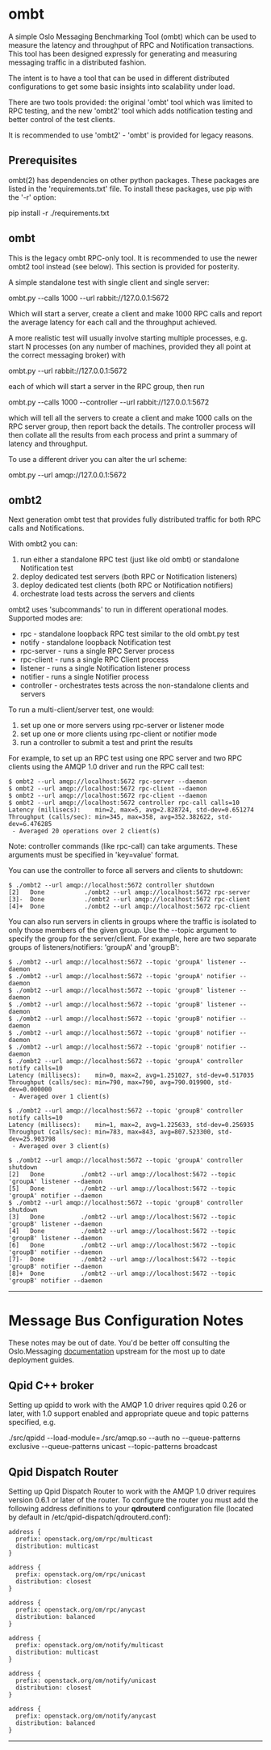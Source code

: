 ombt
====

A simple Oslo Messaging Benchmarking Tool (ombt) which can be used to
measure the latency and throughput of RPC and Notification
transactions.  This tool has been designed expressly for generating
and measuring messaging traffic in a distributed fashion.

The intent is to have a tool that can be used in different distributed
configurations to get some basic insights into scalability under load.

There are two tools provided: the original 'ombt' tool which was
limited to RPC testing, and the new 'ombt2' tool which adds
notification testing and better control of the test clients.

It is recommended to use 'ombt2' - 'ombt' is provided for legacy
reasons.

Prerequisites
-------------

ombt(2) has dependencies on other python packages.  These packages are
listed in the 'requirements.txt' file.  To install these packages, use
pip with the '-r' option:

 pip install -r ./requirements.txt

ombt
----

This is the legacy ombt RPC-only tool. It is recommended to use the
newer ombt2 tool instead (see below).  This section is provided for
posterity.

A simple standalone test with single client and single server:

  ombt.py --calls 1000 --url rabbit://127.0.0.1:5672

Which will start a server, create a client and make 1000 RPC calls and
report the average latency for each call and the throughput achieved.

A more realistic test will usually involve starting multiple
processes, e.g. start N processes (on any number of machines, provided
they all point at the correct messaging broker) with

  ombt.py --url rabbit://127.0.0.1:5672

each of which will start a server in the RPC group, then run

  ombt.py --calls 1000 --controller --url rabbit://127.0.0.1:5672

which will tell all the servers to create a client and make 1000 calls
on the RPC server group, then report back the details. The controller
process will then collate all the results from each process and print
a summary of latency and throughput.

To use a different driver you can alter the url scheme:

  ombt.py --url amqp://127.0.0.1:5672

ombt2
-----

Next generation ombt test that provides fully distributed traffic for
both RPC calls and Notifications.

With ombt2 you can:

1. run either a standalone RPC test (just like old ombt) or standalone Notification test
2. deploy dedicated test servers (both RPC or Notification listeners)
3. deploy dedicated test clients (both RPC or Notification notifiers)
4. orchestrate load tests across the servers and clients


ombt2 uses 'subcommands' to run in different operational
modes. Supported modes are:

 * rpc - standalone loopback RPC test similar to the old ombt.py test
 * notify - standalone loopback Notification test
 * rpc-server - runs a single RPC Server process
 * rpc-client - runs a single RPC Client process
 * listener - runs a single Notification listener process
 * notifier - runs a single Notifier process
 * controller - orchestrates tests across the non-standalone clients
   and servers

To run a multi-client/server test, one would:

 1) set up one or more servers using rpc-server or listener mode
 2) set up one or more clients using rpc-client or notifier mode
 3) run a controller to submit a test and print the results

For example, to set up an RPC test using one RPC server and two RPC
clients using the AMQP 1.0 driver and run the RPC call test:

    $ ombt2 --url amqp://localhost:5672 rpc-server --daemon
    $ ombt2 --url amqp://localhost:5672 rpc-client --daemon
    $ ombt2 --url amqp://localhost:5672 rpc-client --daemon
    $ ombt2 --url amqp://localhost:5672 controller rpc-call calls=10
    Latency (millisecs):    min=2, max=5, avg=2.828724, std-dev=0.651274
    Throughput (calls/sec): min=345, max=358, avg=352.382622, std-dev=6.476285
     - Averaged 20 operations over 2 client(s)

Note: controller commands (like rpc-call) can take arguments.  These
arguments must be specified in 'key=value' format.

You can use the controller to force all servers and clients to shutdown:

    $ ./ombt2 --url amqp://localhost:5672 controller shutdown
    [2]   Done           ./ombt2 --url amqp://localhost:5672 rpc-server
    [3]-  Done           ./ombt2 --url amqp://localhost:5672 rpc-client
    [4]+  Done           ./ombt2 --url amqp://localhost:5672 rpc-client

You can also run servers in clients in groups where the traffic is
isolated to only those members of the given group. Use the --topic
argument to specify the group for the server/client. For example, here
are two separate groups of listeners/notifiers: 'groupA' and 'groupB':

    $ ./ombt2 --url amqp://localhost:5672 --topic 'groupA' listener --daemon
    $ ./ombt2 --url amqp://localhost:5672 --topic 'groupA' notifier --daemon
    $ ./ombt2 --url amqp://localhost:5672 --topic 'groupB' listener --daemon
    $ ./ombt2 --url amqp://localhost:5672 --topic 'groupB' listener --daemon
    $ ./ombt2 --url amqp://localhost:5672 --topic 'groupB' notifier --daemon
    $ ./ombt2 --url amqp://localhost:5672 --topic 'groupB' notifier --daemon
    $ ./ombt2 --url amqp://localhost:5672 --topic 'groupB' notifier --daemon
    $ ./ombt2 --url amqp://localhost:5672 --topic 'groupA' controller notify calls=10
    Latency (millisecs):    min=0, max=2, avg=1.251027, std-dev=0.517035
    Throughput (calls/sec): min=790, max=790, avg=790.019900, std-dev=0.000000
     - Averaged over 1 client(s)

    $ ./ombt2 --url amqp://localhost:5672 --topic 'groupB' controller notify calls=10
    Latency (millisecs):    min=1, max=2, avg=1.225633, std-dev=0.256935
    Throughput (calls/sec): min=783, max=843, avg=807.523300, std-dev=25.903798
     - Averaged over 3 client(s)

    $ ./ombt2 --url amqp://localhost:5672 --topic 'groupA' controller shutdown
    [2]   Done          ./ombt2 --url amqp://localhost:5672 --topic 'groupA' listener --daemon
    [5]   Done          ./ombt2 --url amqp://localhost:5672 --topic 'groupA' notifier --daemon
    $ ./ombt2 --url amqp://localhost:5672 --topic 'groupB' controller shutdown
    [3]   Done          ./ombt2 --url amqp://localhost:5672 --topic 'groupB' listener --daemon
    [4]   Done          ./ombt2 --url amqp://localhost:5672 --topic 'groupB' listener --daemon
    [6]   Done          ./ombt2 --url amqp://localhost:5672 --topic 'groupB' notifier --daemon
    [7]-  Done          ./ombt2 --url amqp://localhost:5672 --topic 'groupB' notifier --daemon
    [8]+  Done          ./ombt2 --url amqp://localhost:5672 --topic 'groupB' notifier --daemon


-------------------------------------------------------------------------------

Message Bus Configuration Notes
===============================

These notes may be out of date.  You'd be better off consulting the
Oslo.Messaging [documentation][omdocs] upstream for the most up to
date deployment guides.

[omdocs]: https://docs.openstack.org/developer/oslo.messaging "Oslo Messaging Documentation"

Qpid C++ broker
---------------

Setting up qpidd to work with the AMQP 1.0 driver requires qpid 0.26
or later, with 1.0 support enabled and appropriate queue and topic
patterns specified, e.g.

  ./src/qpidd --load-module=./src/amqp.so --auth no --queue-patterns exclusive --queue-patterns unicast --topic-patterns broadcast

Qpid Dispatch Router
--------------------

Setting up Qpid Dispatch Router to work with the AMQP 1.0 driver
requires version 0.6.1 or later of the router.  To configure the
router you must add the following address definitions to your
__qdrouterd__ configuration file (located by default in
/etc/qpid-dispatch/qdrouterd.conf):


    address {
      prefix: openstack.org/om/rpc/multicast
      distribution: multicast
    }

    address {
      prefix: openstack.org/om/rpc/unicast
      distribution: closest
    }

    address {
      prefix: openstack.org/om/rpc/anycast
      distribution: balanced
    }

    address {
      prefix: openstack.org/om/notify/multicast
      distribution: multicast
    }

    address {
      prefix: openstack.org/om/notify/unicast
      distribution: closest
    }

    address {
      prefix: openstack.org/om/notify/anycast
      distribution: balanced
    }

--------






